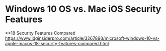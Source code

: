 # Windows 10 OS vs. Mac iOS Security Features

**18 Security Features Compared
https://www.idginsiderpro.com/article/3267893/microsoft-windows-10-vs-apple-macos-18-security-features-compared.html
